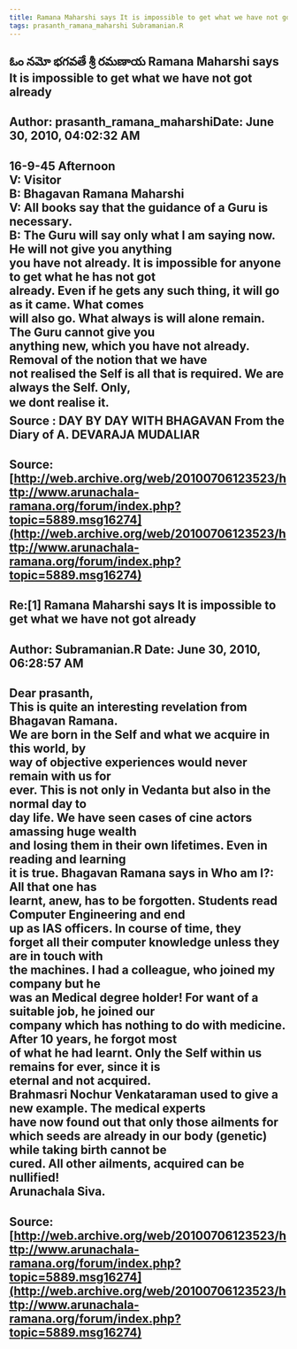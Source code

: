 ```yaml
--- 
title: Ramana Maharshi says It is impossible to get what we have not got already   
tags: prasanth_ramana_maharshi Subramanian.R  
---  
```

## ఓం నమో భగవతే శ్రీ రమణాయ Ramana Maharshi says It is impossible to get what we have not got already  
Author: prasanth_ramana_maharshiDate: June 30, 2010, 04:02:32 AM  
---  
16-9-45 Afternoon   
V: Visitor   
B: Bhagavan Ramana Maharshi   
V: All books say that the guidance of a Guru is necessary.   
B: The Guru will say only what I am saying now. He will not give you anything  
you have not already. **It is impossible for anyone to get what he has not got  
already. Even if he gets any such thing, it will go as it came.** What comes  
will also go. What always is will alone remain. The Guru cannot give you  
anything new, which you have not already. **Removal of the notion that we have  
not realised the Self is all that is required.** We are always the Self. Only,  
we dont realise it.   
 **Source** : DAY BY DAY WITH BHAGAVAN From the Diary of A. DEVARAJA MUDALIAR
 ---  
Source:[http://web.archive.org/web/20100706123523/http://www.arunachala-ramana.org/forum/index.php?topic=5889.msg16274](http://web.archive.org/web/20100706123523/http://www.arunachala-ramana.org/forum/index.php?topic=5889.msg16274)   
---  

## Re:[1] Ramana Maharshi says It is impossible to get what we have not got already  
Author: Subramanian.R       Date: June 30, 2010, 06:28:57 AM  
---  
Dear prasanth,   
This is quite an interesting revelation from Bhagavan Ramana.   
We are born in the Self and what we acquire in this world, by   
way of objective experiences would never remain with us for   
ever. This is not only in Vedanta but also in the normal day to   
day life. We have seen cases of cine actors amassing huge wealth   
and losing them in their own lifetimes. Even in reading and learning   
it is true. Bhagavan Ramana says in Who am I?: All that one has   
learnt, anew, has to be forgotten. Students read Computer Engineering and end  
up as IAS officers. In course of time, they   
forget all their computer knowledge unless they are in touch with   
the machines. I had a colleague, who joined my company but he   
was an Medical degree holder! For want of a suitable job, he joined our  
company which has nothing to do with medicine. After 10 years, he forgot most  
of what he had learnt. Only the Self within us remains for ever, since it is  
eternal and not acquired.   
Brahmasri Nochur Venkataraman used to give a new example. The medical experts  
have now found out that only those ailments for   
which seeds are already in our body (genetic) while taking birth cannot be  
cured. All other ailments, acquired can be nullified!   
Arunachala Siva.
 ---  
Source:[http://web.archive.org/web/20100706123523/http://www.arunachala-ramana.org/forum/index.php?topic=5889.msg16274](http://web.archive.org/web/20100706123523/http://www.arunachala-ramana.org/forum/index.php?topic=5889.msg16274)   
---  

